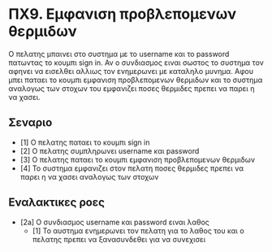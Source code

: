 # ΠΧ9. Εμφανιση προβλεπομενων θερμιδων
Ο πελατης μπαινει στο συστημα με το username και το password πατωντας το κουμπι sign in.
Αν ο συνδιασμος ειναι σωστος το συστημα τον αφηνει να εισελθει αλλιως τον ενημερωνει με καταληλο μυνημα.
Αφου μπει παταει το κουμπι εμφανιση προβλεπομενων θερμιδων και το συστημα αναλογως των στοχων του εμφανιζει ποσες θερμιδες πρεπει να παρει η να χασει.
## Σεναριο
* [1] Ο πελατης παταει το κουμπι sign in
* [2] O πελατης συμπληρωνει username και password
* [3] O πελατης παταει τo κουμπι εμφανιση προβλεπομενων θερμιδων
* [4] Το συστημα εμφανιζει στον πελατη ποσες θερμιδες πρεπει να παρει η να χασει αναλογως των στοχων
## Εναλακτικες ροες
* [2a] O συνδιασμος username και password ειναι λαθος
  * [1] Το αυστημα ενημερωνει τον πελατη για το λαθος του και ο πελατης πρεπει να ξανασυνδεθει για να συνεχισει
